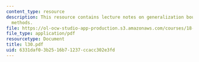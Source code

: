 ```yaml
---
content_type: resource
description: This resource contains lecture notes on generalization bounds for kernel
  methods.
file: https://ol-ocw-studio-app-production.s3.amazonaws.com/courses/18-465-topics-in-statistics-statistical-learning-theory-spring-2007/6331daf03b2516b71237ccacc302e3fd_l30.pdf
file_type: application/pdf
resourcetype: Document
title: l30.pdf
uid: 6331daf0-3b25-16b7-1237-ccacc302e3fd
---
```

